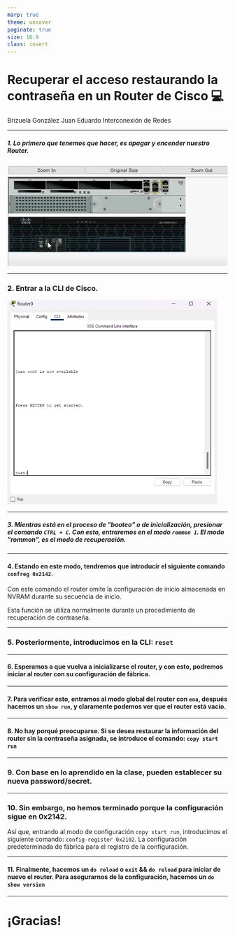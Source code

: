```yaml
---
marp: true
theme: uncover
paginate: true
size: 16:9
class: invert
---
```


# Recuperar el acceso restaurando la contraseña en un Router de Cisco 💻

Brizuela González Juan Eduardo
Interconexión de Redes

---

##### 1. Lo primero que tenemos que hacer, es apagar y encender nuestro Router.

![bg right:50% 100%](images/on-off.png)

---

### 2. Entrar a la CLI de Cisco.

<div>
    <img src="images/cli.png" style="width: 30rem" />
</div>

---

##### 3. Mientras está en el proceso de "booteo" o de inicialización, presionar el comando `CTRL + C`. Con esto, entraremos en el modo `rommon 1`. El modo "rommon", es el modo de recuperación.

---

#### 4. Estando en este modo, tendremos que introducir el siguiente comando `confreg 0x2142`.

Con este comando el router omite la configuración de inicio almacenada en NVRAM durante su secuencia de inicio.

Esta función se utiliza normalmente durante un procedimiento de recuperación de contraseña.

---

### 5. Posteriormente, introducimos en la CLI: `reset`

---

#### 6. Esperamos a que vuelva a inicializarse el router, y con esto, podremos iniciar al router con su configuración de fábrica.

---

#### 7. Para verificar esto, entramos al modo global del router con `ena`, después hacemos un `show run`, y claramente podemos ver que el router está vacío.

---

#### 8. No hay porqué preocuparse. Si se desea restaurar la información del router sin la contraseña asignada, se introduce el comando: `copy start run`

---

### 9. Con base en lo aprendido en la clase, pueden establecer su nueva password/secret.

---

### 10. Sin embargo, no hemos terminado porque la configuración sigue en 0x2142.

Así que, entrando al modo de configuración `copy start run`, introducimos el siguiente comando: `config-register 0x2102`. La configuración predeterminada de fábrica para el registro de la configuración.

---

#### 11. Finalmente, hacemos un `do reload` o `exit` && `do reload` para iniciar de nuevo el router. Para asegurarnos de la configuración, hacemos un `do show version`

---

# <!--fit--> ¡Gracias!
